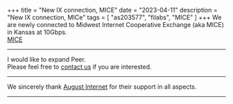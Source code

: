 +++
title = "New IX connection, MICE"
date = "2023-04-11"
description = "New IX connection, MICe"
tags = [
    "as203577",
    "filabs",
    "MICE"
]
+++
We are newly connected to Midwest Internet Cooperative Exchange (aka MICE) in Kansas at 10Gbps.  
[MICE](http://www.micemn.net)  

---
I would like to expand Peer.   
Please feel free to [contact us](https://as203577.net/contact/) if you are interested.

---
We sincerely thank [August Internet](https://august.is)  for their support in all aspects.

---
